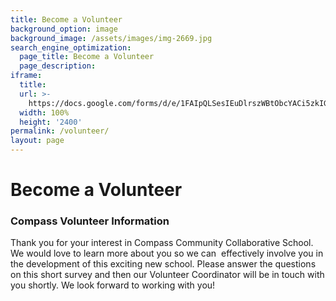 ```yaml
---
title: Become a Volunteer
background_option: image
background_image: /assets/images/img-2669.jpg
search_engine_optimization:
  page_title: Become a Volunteer
  page_description:
iframe:
  title:
  url: >-
    https://docs.google.com/forms/d/e/1FAIpQLSesIEuDlrszWBtObcYACi5zkIGVbHNtzbSlcbQupavT5vBlmA/viewform?embedded=true
  width: 100%
  height: '2400'
permalink: /volunteer/
layout: page
---
```


# Become a Volunteer

### Compass Volunteer Information

Thank you for your interest in Compass Community Collaborative School. We would love to learn more about you so we can  effectively involve you in the development of this exciting new school. Please answer the questions on this short survey and then our Volunteer Coordinator will be in touch with you shortly. We look forward to working with you!